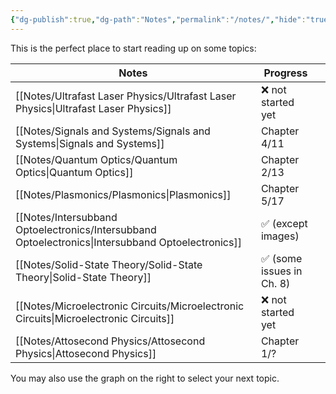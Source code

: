 ```yaml
---
{"dg-publish":true,"dg-path":"Notes","permalink":"/notes/","hide":"true","dgShowBacklinks":"false","dgShowLocalGraph":true,"updated":"2025-01-31T22:38:05.071+01:00"}
---
```


This is the perfect place to start reading up on some topics:

| Notes                                                                                             | Progress                 |     |
| ------------------------------------------------------------------------------------------------- | ------------------------ | --- |
| [[Notes/Ultrafast Laser Physics/Ultrafast Laser Physics\|Ultrafast Laser Physics]]                | ❌ not started yet        |     |
| [[Notes/Signals and Systems/Signals and Systems\|Signals and Systems]]                            | Chapter 4/11             |     |
| [[Notes/Quantum Optics/Quantum Optics\|Quantum Optics]]                                           | Chapter 2/13             |     |
| [[Notes/Plasmonics/Plasmonics\|Plasmonics]]                                                       | Chapter 5/17             |     |
| [[Notes/Intersubband Optoelectronics/Intersubband Optoelectronics\|Intersubband Optoelectronics]] | ✅ (except images)        |     |
| [[Notes/Solid-State Theory/Solid-State Theory\|Solid-State Theory]]                               | ✅ (some issues in Ch. 8) |     |
| [[Notes/Microelectronic Circuits/Microelectronic Circuits\|Microelectronic Circuits]]             | ❌ not started yet        |     |
| [[Notes/Attosecond Physics/Attosecond Physics\|Attosecond Physics]]                               | Chapter 1/?              |     |

You may also use the graph on the right to select your next topic.